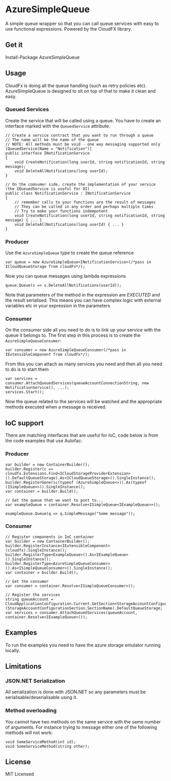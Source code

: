 # AzureSimpleQueue

A simple queue wrapper so that you can call queue services with easy to use functional expressions. 
Powered by the CloudFX library.

## Get it

Install-Package AzureSimpleQueue

## Usage

CloudFx is doing all the queue handling (such as retry policies etc). AzureSimpleQueue is designed
to sit on top of that to make it clean and easy.

### Queued Services

Create the service that will be called using a queue. You have to create an interface
marked with the `QueuedService` attribute.

```
// Create a service contract that you want to run through a queue
// The name will be the name of the queue
// NOTE: All methods must be void - one way messaging supported only
[QueuedService(Name = "Notification")]
public interface INotificationService 
{
    void CreateNotification(long userId, string notificationId, string message);
    void DeleteAllNotifications(long userId);
}

// On the comsumer side, create the implementation of your service (the IQueuedService is useful for DI)
public class NotificationService : INotificationService
{
    // remember calls to your functions are the result of messages
    // They can be called in any order and perhaps multiple times
    // Try to make your functions indempotent
	void CreateNotification(long userId, string notificationId, string message) { ... }
    void DeleteAllNotifications(long userId) { ... }
}
```

### Producer

Use the `AzureSimpleQueue` type to create the queue reference

```
var queue = new AzureSimpleQueue<INotificationService>(/*pass in ICloudQueueStorage from cloudFx*/);
```

Now you can queue messages using lambda expressions

```
queue.Queue(s => s.DeleteAllNotifications(userId));
```

Note that parameters of the method in the expression are *EXECUTED* and the result serialised. 
This means you can have complex logic with external variables etc in your expression in the parameters

### Consumer

On the consumer side all you need to do is to link up your service with the queue it belongs to.
The first step in this process is to create the `AzureSimpleQueueConsumer`:

```
var consumer = new AzureSimpleQueueConsumer(/*pass in IExtensibleComponent from cloudFx*/);
```

From this you can attach as many services you need and then all you need to do is to start them

```
var services = consumer.AttachQueuedServices(queueAccountConnectionString, new NotificationService(), ...);
services.Start();
```

Now the queue related to the services will be watched and the appropriate methods executed when a
message is received.

## IoC support

There are matching interfaces that are useful for IoC, code below is from the code examples 
that use Autofac:

### Producer
```
var builder = new ContainerBuilder();
builder.Register(c => cloudfx.Extensions.Find<ICloudStorageProviderExtension>().DefaultQueueStorage).As<ICloudQueueStorage>().SingleInstance();
builder.RegisterGeneric(typeof (AzureSimpleQueue<>)).As(typeof (ISimpleQueue<>)).SingleInstance();
var container = builder.Build();

// Get the queue that we want to post to...
var exampleQueue = container.Resolve<ISimpleQueue<IExampleQueue>>();

exampleQueue.Queue(q => q.SimpleMessage("Some message"));
```

### Consumer
```
// Register components in IoC container
var builder = new ContainerBuilder();
builder.RegisterInstance<IExtensibleComponent>(cloudfx).SingleInstance();
builder.RegisterType<ExampleQueue>().As<IExampleQueue>().SingleInstance();
builder.RegisterType<AzureSimpleQueueConsumer>().As<ISimpleQueueConsumer>().SingleInstance();
var container = builder.Build();

// Get the consumer
var consumer = container.Resolve<ISimpleQueueConsumer>();

// Register the services
string queueAccount = CloudApplicationConfiguration.Current.GetSection<StorageAccountConfigurationSection>(StorageAccountConfigurationSection.SectionName).DefaultQueueStorage;
var services = consumer.AttachQueuedServices(queueAccount, container.Resolve<IExampleQueue>());
```

## Examples

To run the examples you need to have the azure storage emulator running locally.

## Limitations

### JSON.NET Serialization

All serialization is done with JSON.NET so any parameters must be serialisable/deserialisable
using it.

### Method overloading

You cannot have two methods on the same service with the same number of arguments. 
For instance trying to message either one of the following methods will not work:

```
void SomeServiceMethod(int id);
void SomeServiceMethod(string other);
```

## License
MIT Licensed
